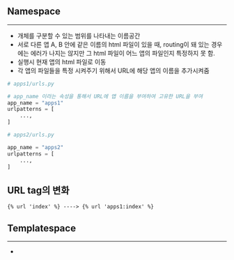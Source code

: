 ## Namespace
---
- 개체를 구분할 수 있는 범위를 나타내는 이름공간
- 서로 다른 앱 A, B 안에 같은 이름의 html 파일이 있을 때, routing이 돼 있는 경우에는 에러가 나지는 않지만 그 html 파일이 어느 앱의 파일인지 특정하지 못 함. 
- 실행시 현재 앱의 html 파일로 이동
- 각 앱의 파일들을 특정 시켜주기 위해서 URL에 해당 앱의 이름을 추가시켜줌
```python
# apps1/urls.py

# app_name 이라는 속성을 통해서 URL에 앱 이름을 부여하여 고유한 URL을 부여
app_name = "apps1"
urlpatterns = [
    ...,
]
```
```python
# apps2/urls.py

app_name = "apps2"
urlpatterns = [
    ...,
]
```

## URL tag의 변화
```
{% url 'index' %} ----> {% url 'apps1:index' %}
```

## Templatespace
---
- 